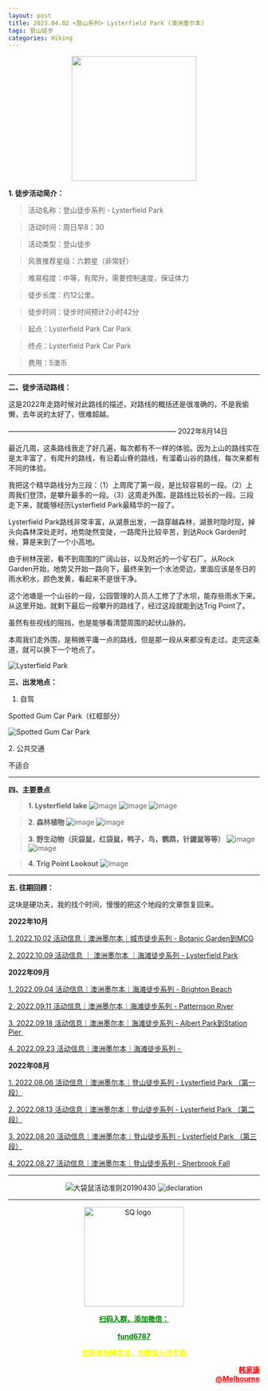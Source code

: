 ```yaml
---
layout: post
title: 2023.04.02 <登山系列> Lysterfield Park (澳洲墨尔本)
tags: 登山徒步
categories: Hiking
---
```

<p align="center">
  <img width="250" src="https://user-images.githubusercontent.com/90954432/197183769-043b3cce-ffc5-439d-b355-fc227af37705.jpeg">
</p>

**1. 徒步活动简介：**

> 活动名称：登山徒步系列 - Lysterfield Park

> 活动时间：周日早8：30

> 活动类型：登山徒步

> 风景推荐星级：六颗星（非常好）

> 难易程度：中等，有爬升，需要控制速度，保证体力

> 徒步长度：约12公里。

> 徒步时间：徒步时间预计2小时42分

> 起点：Lysterfield Park Car Park

> 终点：Lysterfield Park Car Park

> 费用：5澳币

---

**二、徒步活动路线：**

这是2022年走路时候对此路线的描述，对路线的概括还是很准确的，不是我偷懒，去年说的太好了，很难超越。

————————————————————————
2022年8月14日

最近几周，这条路线我走了好几遍，每次都有不一样的体验。因为上山的路线实在是太丰富了，有爬升的路线，有沿着山脊的路线，有溜着山谷的路线，每次来都有不同的体验。

我把这个精华路线分为三段：（1）上周爬了第一段，是比较容易的一段。（2）上周我们登顶，是攀升最多的一段。（3）这周走外围，是路线比较长的一段。三段走下来，就能够经历Lysterfield Park最精华的一段了。

Lysterfield Park路线非常丰富，从湖景出发，一路穿越森林，湖景时隐时现，掉头向森林深处走时，地势陡然变陡，一路爬升比较辛苦，到达Rock Garden时候，算是来到了一个小高地。

由于树林茂密，看不到周围的广阔山谷，以及附近的一个矿石厂。从Rock Garden开始，地势又开始一路向下，最终来到一个水池旁边，里面应该是冬日的雨水积水，颜色发黄，看起来不是很干净。

这个池塘是一个山谷的一段，公园管理的人员人工修了了水坝，能存些雨水下来。从这里开始，就剩下最后一段攀升的路线了，经过这段就能到达Trig Point了。

虽然有些视线的阻挡，也是能够看清楚周围的起伏山脉的。

本周我们走外围，是稍微平庸一点的路线，但是那一段从来都没有走过。走完这条道，就可以换下一个地点了。

![Lysterfield Park](https://user-images.githubusercontent.com/90954432/229266553-5ce3cf3e-e99a-427c-8958-0b40ff80e50a.png)

**三、出发地点：**

1. 自驾

Spotted Gum Car Park（红框部分）

![Spotted Gum Car Park](https://user-images.githubusercontent.com/90954432/229266618-1b54c0e4-188b-4ba4-a16e-73f6f721ee62.png)

2. 公共交通

不适合

---

**四、主要景点**

> **1. Lysterfield lake**
![image](https://user-images.githubusercontent.com/90954432/229266693-6f3a7a63-1a95-41ca-a8c0-a19770486193.png)
![image](https://user-images.githubusercontent.com/90954432/229266706-4ef30440-4e86-40e8-b9fe-28cca280ed51.png)
![image](https://user-images.githubusercontent.com/90954432/229266721-eed9ae75-9536-4d47-b5b7-985737cc7482.png)

> **2. 森林植物**
![image](https://user-images.githubusercontent.com/90954432/229266731-97cd0182-64de-4395-9fe7-2b5c00a0a7d2.png)
![image](https://user-images.githubusercontent.com/90954432/229266736-d64c6314-3b36-48bf-9eb2-f4b3490aab88.png)

> **3. 野生动物（灰袋鼠，红袋鼠，鸭子，鸟，鹦鹉，针鼹鼠等等）**
![image](https://user-images.githubusercontent.com/90954432/229266739-f3938e81-8b8e-4556-a900-03384a303c98.png)
![image](https://user-images.githubusercontent.com/90954432/229266745-02a8167b-bfd3-460a-b5e8-37eca0b4d601.png)

>**4. Trig Point Lookout**
![image](https://user-images.githubusercontent.com/90954432/229266752-f6f1fc3c-ab61-4fbf-a706-fcadc15902e8.png)

---

**五. 往期回顾：**

这块是硬功夫，我的找个时间，慢慢的把这个地段的文章恢复回来。

**2022年10月**

[1. 2022.10.02 活动信息｜澳洲墨尔本｜城市徒步系列 - Botanic Garden到MCG](http://mp.weixin.qq.com/s?__biz=MzUxOTkxNjMwOA==&mid=2247484978&idx=1&sn=ed5136a1de4c66e2b13caea309ebb671&chksm=f9f31849ce84915fcc661481be2e4f021e4929eea9809e1e76e5d5bcb7be9de2da93369bdbbc&scene=21#wechat_redirect) 

[2. 2022.10.09 活动信息 ｜ 澳洲墨尔本 ｜海滩徒步系列 - Lysterfield Park](http://mp.weixin.qq.com/s?__biz=MzUxOTkxNjMwOA==&mid=2247485002&idx=1&sn=bbd47773ef48aaa6c63583dbb5efd88c&chksm=f9f31831ce849127d1a1f4dae22a577972e7fadcefa2182df92c0480116aa26773c8241231fe&scene=21#wechat_redirect) 

**2022年09月**

 [1. 2022.09.04 活动信息｜澳洲墨尔本｜海滩徒步系列 - Brighton Beach](http://mp.weixin.qq.com/s?__biz=MzUxOTkxNjMwOA==&mid=2247484887&idx=1&sn=0ac1c26615f42f2a8bfa5de6650e3f2d&chksm=f9f31bacce8492ba566188217e312eb29b93f333f2b650b313fba42171b23d0ea55c531fa0f0&scene=21#wechat_redirect) 

 [2. 2022.09.11 活动信息｜澳洲墨尔本｜海滩徒步系列 - Patternson River](http://mp.weixin.qq.com/s?__biz=MzUxOTkxNjMwOA==&mid=2247484911&idx=1&sn=78d7a051c7150c107acc5724620e7d0c&chksm=f9f31b94ce84928293f3fce04622c391b0e2123edd17e96a6a3121da2f8dc8bcfede5f58c282&scene=21#wechat_redirect) 

 [3. 2022.09.18 活动信息｜澳洲墨尔本｜海滩徒步系列 - Albert Park到Station Pier ](http://mp.weixin.qq.com/s?__biz=MzUxOTkxNjMwOA==&mid=2247484932&idx=1&sn=ca58606ae0c386a7b02e8d8dd2d00980&chksm=f9f3187fce84916931f9254bd5887992e0399a27b5e3ec575fc4faeaa387e3255c17dde78012&scene=21#wechat_redirect) 

[4. 2022.09.23 活动信息｜澳洲墨尔本｜海滩徒步系列 - ](http://mp.weixin.qq.com/s?__biz=MzUxOTkxNjMwOA==&mid=2247484955&idx=1&sn=8332e3ba1528657ddd38b4ef9629e32d&chksm=f9f31860ce8491765247027b6ff8deaae1e239dfcfc877ae91a7602053489afdca6f304932aa&scene=21#wechat_redirect) 

**2022年08月**

 [1. 2022.08.06 活动信息｜澳洲墨尔本｜登山徒步系列 - Lysterfield Park （第一段）](http://mp.weixin.qq.com/s?__biz=MzUxOTkxNjMwOA==&mid=2247484786&idx=1&sn=f9dfc1ab1e56f1a4957eafd48a376445&chksm=f9f31b09ce84921ff5ee7ff9603eaa6bb8cb9b99d3fe26efc7213087d378c6ac04d5eae16c95&scene=21#wechat_redirect) 

 [2. 2022.08.13 活动信息｜澳洲墨尔本｜登山徒步系列 - Lysterfield Park （第二段）](http://mp.weixin.qq.com/s?__biz=MzUxOTkxNjMwOA==&mid=2247484789&idx=1&sn=571d9139128d3f20b9173a9f7463bb1a&chksm=f9f31b0ece84921855520d95cbbd5bc3029aac54ba8b4d63b140d29a7de09b81895a1e97880a&scene=21#wechat_redirect) 

 [3. 2022.08.20 活动信息｜澳洲墨尔本｜登山徒步系列 - Lysterfield Park （第三段）](http://mp.weixin.qq.com/s?__biz=MzUxOTkxNjMwOA==&mid=2247484826&idx=1&sn=7425850bff3e7334520e921389ef671c&chksm=f9f31be1ce8492f76d9b95fbcf946856da969682802d87aa0d0a72c3f76c28e4d9d18d5c2e9d&scene=21#wechat_redirect) 

 [4. 2022.08.27 活动信息｜澳洲墨尔本｜登山徒步系列 - Sherbrook Fall](http://mp.weixin.qq.com/s?__biz=MzUxOTkxNjMwOA==&mid=2247484859&idx=1&sn=70e596e4b91c9efe09e97136aa120efe&chksm=f9f31bc0ce8492d66b9c238f4bd299a2e41f9aadfcbd155b01b77f521229ef12aaf755f46504&scene=21#wechat_redirect) 

---

<p align="center">
  <img alt="大袋鼠活动准则20190430" src="https://user-images.githubusercontent.com/90954432/197184791-50268d4a-839c-42a5-b42f-957043f80b9d.png">
  <img src="https://user-images.githubusercontent.com/90954432/197324665-50cd9f62-c0ab-43f9-9af6-cb9b86d9ff70.png" alt="declaration">
</p>

---

<p align="center">
  <img width="200" src="https://user-images.githubusercontent.com/90954432/197332354-e65465c3-5a13-4bf3-b311-cd253cb89349.jpeg" alt="SQ logo">
</p>

<p align="center">
  <strong><a href="#" style="color:green">扫码入群，添加微信：</a></strong>
  <br>
  <br>
  <strong><a href="#" style="color:green">fund6787</a></strong>
</p>

<p align="center">
  <strong><a href="#" style="color:yellow">宜观星辰辨南北，勿随萤火逐东西</a></strong>
</p>

<p align="right" style="color:red">
  <strong><a href="#" style="color:red">韩家康</a></strong>
  <br>
  <strong><a href="#" style="color:red">@Melbourne</a></strong>
  <br>
</p>
